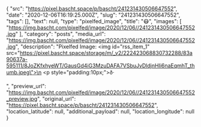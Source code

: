 {
  "src": "https://pixel.bascht.space/p/bascht/241231430506647552",
  "date": "2020-12-06T16:19:25.000Z",
  "slug": "241231430506647552",
  "tags": [],
  "text": null,
  "type": "pixelfed_image",
  "title": "😷",
  "images": [
    "https://img.bascht.com/pixelfed/image/2020/12/06//241231430506647552.jpg"
  ],
  "category": "posts",
  "media_url": "https://img.bascht.com/pixelfed/image/2020/12/06//241231430506647552.jpg",
  "description": "Pixelfed Image: <img id=\"rss_item_1\" src=\"https://pixel.bascht.space/storage/m/_v2/222423068830732288/83a90637a-595111/8JoZKfxhyeWT/GausGd4iG3MzuDAFA7VSbuJvDldjnHIi6naEqmhT_thumb.jpeg\">\n            <p style=\"padding:10px;\">ð·</p>",
  "preview_url": "https://img.bascht.com/pixelfed/image/2020/12/06//241231430506647552_preview.jpg",
  "original_url": "https://pixel.bascht.space/p/bascht/241231430506647552",
  "location_latitude": null,
  "additional_payload": null,
  "location_longitude": null
}